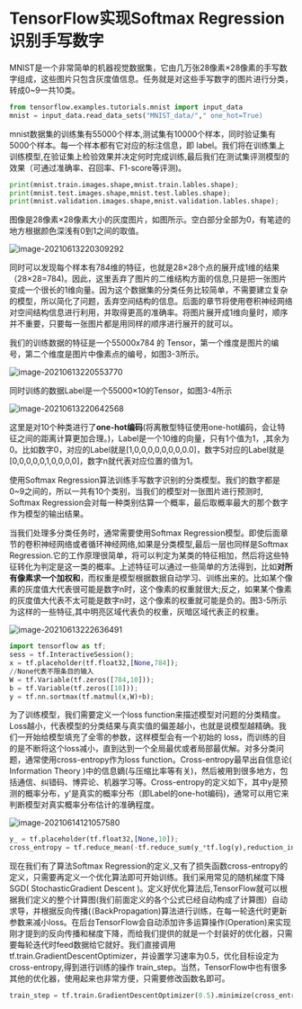 # TensorFlow实现Softmax Regression识别手写数字

MNIST是一个非常简单的机器视觉数据集，它由几万张28像素×28像素的手写数字组成，这些图片只包含灰度值信息。任务就是对这些手写数字的图片进行分类，转成0~9一共10类。

~~~python
from tensorflow.examples.tutorials.mnist import input_data
mnist = input_data.read_data_sets("MNIST_data/"," one_hot=True)
~~~

mnist数据集的训练集有55000个样本,测试集有10000个样本，同时验证集有5000个样本。每一个样本都有它对应的标注信息，即 label。我们将在训练集上训练模型,在验证集上检验效果并决定何时完成训练,最后我们在测试集评测模型的效果（可通过准确率、召回率、F1-score等评测)。

~~~python
print(mnist.train.images.shape,mnist.train.lables.shape);
print(mnist.test.images.shape,mnist.test.lables.shape);
print(mnist.validation.images.shape,mnist.validation.lables.shape);
~~~

图像是28像素×28像素大小的灰度图片，如图所示。空白部分全部为0，有笔迹的地方根据颜色深浅有0到1之间的取值。

![image-20210613220309292](https://raw.githubusercontent.com/SNIKCHS/MDImage/main/img/20210613220309.png)

同时可以发现每个样本有784维的特征，也就是28×28个点的展开成1维的结果（28×28=784)。因此，这里丢弃了图片的二维结构方面的信息,只是把一张图片变成一个很长的1维向量。因为这个数据集的分类任务比较简单，不需要建立复杂的模型，所以简化了问题，丢弃空间结构的信息。后面的章节将使用卷积神经网络对空间结构信息进行利用，并取得更高的准确率。将图片展开成1维向量时，顺序并不重要，只要每一张图片都是用同样的顺序进行展开的就可以。

我们的训练数据的特征是一个55000x784 的 Tensor，第一个维度是图片的编号，第二个维度是图片中像素点的编号，如图3-3所示。

![image-20210613220553770](https://raw.githubusercontent.com/SNIKCHS/MDImage/main/img/20210613220553.png)

同时训练的数据Label是一个55000×10的Tensor，如图3-4所示

![image-20210613220642568](https://raw.githubusercontent.com/SNIKCHS/MDImage/main/img/20210613220642.png)

这里是对10个种类进行了**one-hot编码**(将离散型特征使用one-hot编码，会让特征之间的距离计算更加合理。)，Label是一个10维的向量，只有1个值为1，,其余为0。比如数字0，对应的Label就是[1,0,0,0,0,0,0,0,0.0]，数字5对应的Label就是[0,0,0,0,0,1,0,0,0,0]，数字n就代表对应位置的值为1。

使用Softmax Regression算法训练手写数字识别的分类模型。我们的数字都是0~9之间的，所以一共有10个类别，当我们的模型对一张图片进行预测时, Softmax Regression会对每一种类别估算一个概率，最后取概率最大的那个数字作为模型的输出结果。

当我们处理多分类任务时，通常需要使用Softmax Regression模型。即使后面章节的卷积神经网络或者循环神经网络,如果是分类模型,最后一层也同样是Softmax Regression.它的工作原理很简单，将可以判定为某类的特征相加，然后将这些特征转化为判定是这一类的概率。上述特征可以通过一些简单的方法得到，比如**对所有像素求一个加权和**，而权重是模型根据数据自动学习、训练出来的。比如某个像素的灰度值大代表很可能是数字n时，这个像素的权重就很大;反之，如果某个像素的灰度值大代表不太可能是数字n时，这个像素的权重就可能是负的。图3-5所示为这样的一些特征,其中明亮区域代表负的权重，灰暗区域代表正的权重。

![image-20210613222636491](https://raw.githubusercontent.com/SNIKCHS/MDImage/main/img/20210613222636.png)

~~~python
import tensorflow as tf;
sess = tf.InteractiveSession();
x = tf.placeholder(tf.float32,[None,784]);
//None代表不限条目的输入
W = tf.Variable(tf.zeros([784,10]));
b = tf.Variable(tf.zeros([10]));
y = tf.nn.sortmax(tf.matmul(x,W)+b);
~~~

为了训练模型，我们需要定义一个loss function来描述模型对问题的分类精度。Loss越小，代表模型的分类结果与真实值的偏差越小，也就是说模型越精确。我们一开始给模型填充了全零的参数，这样模型会有一个初始的 loss，而训练的目的是不断将这个loss减小，直到达到一个全局最优或者局部最优解。对多分类问题，通常使用cross-entropy作为loss function。Cross-entropy最早出自信息论( Information Theory )中的信息嫡(与压缩比率等有关)，然后被用到很多地方，包括通信、纠错码、博弈论、机器学习等。Cross-entropy的定义如下，其中y是预测的概率分布，y'是真实的概率分布（即Label的one-hot编码)，通常可以用它来判断模型对真实概率分布估计的准确程度。

![image-20210614121057580](https://raw.githubusercontent.com/SNIKCHS/MDImage/main/img/20210614121057.png)

~~~python
y_ = tf.placeholder(tf.float32,[None,10]);
cross_entropy = tf.reduce_mean(-tf.reduce_sum(y_*tf.log(y),reduction_indices = [1]));
~~~

现在我们有了算法Softmax Regression的定义,又有了损失函数cross-entropy的定义，只需要再定义一个优化算法即可开始训练。我们采用常见的随机梯度下降SGD( StochasticGradient Descent )。定义好优化算法后,TensorFlow就可以根据我们定义的整个计算图(我们前面定义的各个公式已经自动构成了计算图）自动求导，并根据反向传播(（BackPropagation)算法进行训练，在每一轮迭代时更新参数来减小loss。在后台TensorFlow会自动添加许多运算操作(Operation)来实现刚才提到的反向传播和梯度下降，而给我们提供的就是一个封装好的优化器，只需要每轮迭代时feed数据给它就好。我们直接调用tf.train.GradientDescentOptimizer，并设置学习速率为0.5，优化目标设定为cross-entropy,得到进行训练的操作 train_step。当然，TensorFlow中也有很多其他的优化器，使用起来也非常方便，只需要修改函数名即可。

~~~py
train_step = tf.train.GradientDescentOptimizer(0.5).minimize(cross_entrop)
~~~


